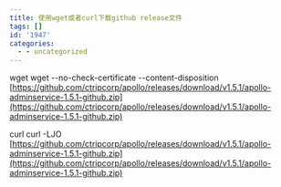 ```yaml
---
title: 使用wget或者curl下载github release文件
tags: []
id: '1947'
categories:
  - - uncategorized
---
```


wget wget --no-check-certificate --content-disposition [https://github.com/ctripcorp/apollo/releases/download/v1.5.1/apollo-adminservice-1.5.1-github.zip](https://github.com/ctripcorp/apollo/releases/download/v1.5.1/apollo-adminservice-1.5.1-github.zip)

curl curl -LJO [https://github.com/ctripcorp/apollo/releases/download/v1.5.1/apollo-adminservice-1.5.1-github.zip](https://github.com/ctripcorp/apollo/releases/download/v1.5.1/apollo-adminservice-1.5.1-github.zip)